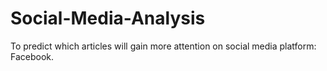 # Social-Media-Analysis
 To predict which articles will gain more attention on social media platform: Facebook.
